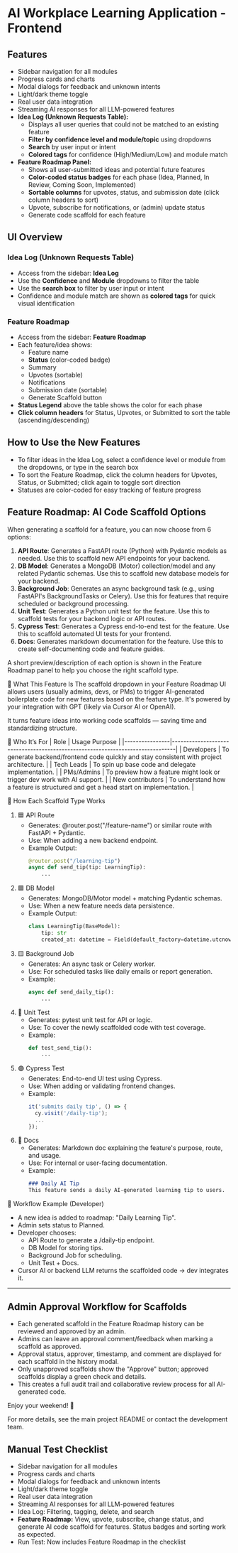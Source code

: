 # AI Workplace Learning Application - Frontend

## Features

- Sidebar navigation for all modules
- Progress cards and charts
- Modal dialogs for feedback and unknown intents
- Light/dark theme toggle
- Real user data integration
- Streaming AI responses for all LLM-powered features
- **Idea Log (Unknown Requests Table):**
  - Displays all user queries that could not be matched to an existing feature
  - **Filter by confidence level and module/topic** using dropdowns
  - **Search** by user input or intent
  - **Colored tags** for confidence (High/Medium/Low) and module match
- **Feature Roadmap Panel:**
  - Shows all user-submitted ideas and potential future features
  - **Color-coded status badges** for each phase (Idea, Planned, In Review, Coming Soon, Implemented)
  - **Sortable columns** for upvotes, status, and submission date (click column headers to sort)
  - Upvote, subscribe for notifications, or (admin) update status
  - Generate code scaffold for each feature

## UI Overview

### Idea Log (Unknown Requests Table)
- Access from the sidebar: **Idea Log**
- Use the **Confidence** and **Module** dropdowns to filter the table
- Use the **search box** to filter by user input or intent
- Confidence and module match are shown as **colored tags** for quick visual identification

### Feature Roadmap
- Access from the sidebar: **Feature Roadmap**
- Each feature/idea shows:
  - Feature name
  - **Status** (color-coded badge)
  - Summary
  - Upvotes (sortable)
  - Notifications
  - Submission date (sortable)
  - Generate Scaffold button
- **Status Legend** above the table shows the color for each phase
- **Click column headers** for Status, Upvotes, or Submitted to sort the table (ascending/descending)

## How to Use the New Features

- To filter ideas in the Idea Log, select a confidence level or module from the dropdowns, or type in the search box
- To sort the Feature Roadmap, click the column headers for Upvotes, Status, or Submitted; click again to toggle sort direction
- Statuses are color-coded for easy tracking of feature progress

## Feature Roadmap: AI Code Scaffold Options

When generating a scaffold for a feature, you can now choose from 6 options:

1. **API Route**: Generates a FastAPI route (Python) with Pydantic models as needed. Use this to scaffold new API endpoints for your backend.
2. **DB Model**: Generates a MongoDB (Motor) collection/model and any related Pydantic schemas. Use this to scaffold new database models for your backend.
3. **Background Job**: Generates an async background task (e.g., using FastAPI's BackgroundTasks or Celery). Use this for features that require scheduled or background processing.
4. **Unit Test**: Generates a Python unit test for the feature. Use this to scaffold tests for your backend logic or API routes.
5. **Cypress Test**: Generates a Cypress end-to-end test for the feature. Use this to scaffold automated UI tests for your frontend.
6. **Docs**: Generates markdown documentation for the feature. Use this to create self-documenting code and feature guides.

A short preview/description of each option is shown in the Feature Roadmap panel to help you choose the right scaffold type.

🧠 What This Feature Is
The scaffold dropdown in your Feature Roadmap UI allows users (usually admins, devs, or PMs) to trigger AI-generated boilerplate code for new features based on the feature type. It's powered by your integration with GPT (likely via Cursor AI or OpenAI).

It turns feature ideas into working code scaffolds — saving time and standardizing structure.

👤 Who It’s For
| Role           | Usage Purpose                                                                 |
|----------------|-------------------------------------------------------------------------------|
| Developers     | To generate backend/frontend code quickly and stay consistent with project architecture. |
| Tech Leads     | To spin up base code and delegate implementation.                             |
| PMs/Admins     | To preview how a feature might look or trigger dev work with AI support.      |
| New contributors | To understand how a feature is structured and get a head start on implementation. |

🔧 How Each Scaffold Type Works
1. 🟦 API Route
   - Generates: @router.post("/feature-name") or similar route with FastAPI + Pydantic.
   - Use: When adding a new backend endpoint.
   - Example Output:
     ```python
     @router.post("/learning-tip")
     async def send_tip(tip: LearningTip):
         ...
     ```
2. 🟩 DB Model
   - Generates: MongoDB/Motor model + matching Pydantic schemas.
   - Use: When a new feature needs data persistence.
   - Example Output:
     ```python
     class LearningTip(BaseModel):
         tip: str
         created_at: datetime = Field(default_factory=datetime.utcnow)
     ```
3. 🟨 Background Job
   - Generates: An async task or Celery worker.
   - Use: For scheduled tasks like daily emails or report generation.
   - Example:
     ```python
     async def send_daily_tip():
         ...
     ```
4. 🔵 Unit Test
   - Generates: pytest unit test for API or logic.
   - Use: To cover the newly scaffolded code with test coverage.
   - Example:
     ```python
     def test_send_tip():
         ...
     ```
5. 🟣 Cypress Test
   - Generates: End-to-end UI test using Cypress.
   - Use: When adding or validating frontend changes.
   - Example:
     ```js
     it('submits daily tip', () => {
       cy.visit('/daily-tip');
       ...
     });
     ```
6. 📄 Docs
   - Generates: Markdown doc explaining the feature's purpose, route, and usage.
   - Use: For internal or user-facing documentation.
   - Example:
     ```markdown
     ### Daily AI Tip
     This feature sends a daily AI-generated learning tip to users.
     ```

🚀 Workflow Example (Developer)
- A new idea is added to roadmap: "Daily Learning Tip".
- Admin sets status to Planned.
- Developer chooses:
  - API Route to generate a /daily-tip endpoint.
  - DB Model for storing tips.
  - Background Job for scheduling.
  - Unit Test + Docs.
- Cursor AI or backend LLM returns the scaffolded code → dev integrates it.

---

## Admin Approval Workflow for Scaffolds

- Each generated scaffold in the Feature Roadmap history can be reviewed and approved by an admin.
- Admins can leave an approval comment/feedback when marking a scaffold as approved.
- Approval status, approver, timestamp, and comment are displayed for each scaffold in the history modal.
- Only unapproved scaffolds show the "Approve" button; approved scaffolds display a green check and details.
- This creates a full audit trail and collaborative review process for all AI-generated code.

Enjoy your weekend! 🎉

For more details, see the main project README or contact the development team.

## Manual Test Checklist
- Sidebar navigation for all modules
- Progress cards and charts
- Modal dialogs for feedback and unknown intents
- Light/dark theme toggle
- Real user data integration
- Streaming AI responses for all LLM-powered features
- Idea Log: Filtering, tagging, delete, and search
- **Feature Roadmap:** View, upvote, subscribe, change status, and generate AI code scaffold for features. Status badges and sorting work as expected.
- Run Test: Now includes Feature Roadmap in the checklist
